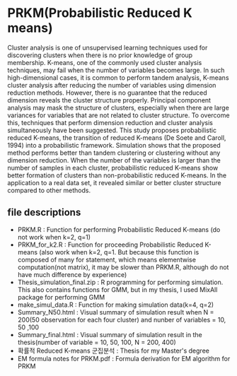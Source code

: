 # PRKM(Probabilistic Reduced K means)

Cluster analysis is one of unsupervised learning techniques used for discovering clusters when there is no prior knowledge of group membership. K-means, one of the commonly used cluster analysis techniques, may fail when the number of variables becomes large. In such high-dimensional cases, it is common to perform tandem analysis, K-means cluster analysis after reducing the number of variables using dimension reduction methods. However, there is no guarantee that the reduced dimension reveals the cluster structure properly. Principal component analysis may mask the structure of clusters, especially when there are large variances for variables that are not related to cluster structure. To overcome this, techniques that perform dimension reduction and cluster analysis simultaneously have been suggested. This study proposes probabilistic reduced K-means, the transition of reduced K-means (De Soete and Caroll, 1994) into a probabilistic framework. Simulation shows that the proposed method performs better than tandem clustering or clustering without any dimension reduction. When the number of the variables is larger than the number of samples in each cluster, probabilistic reduced K-means show better formation of clusters than non-probabilistic reduced K-means. In the application to a real data set, it revealed similar or better cluster structure compared to other methods.


## file descriptions

- PRKM.R : Function for performing Probabilistic Reduced K-means (do not work when k=2, q=1)
- PRKM_for_k2.R : Function for proceeding Probabilistic Reduced K-means (also work when k=2, q=1. But because this function is composed of many for statement, which means elementwise computation(not matrix), it may be slower than PRKM.R, although do not have much difference by experience)
- Thesis_simulation_final.zip : R programming for performing simulation. This also contains functions for GMM, but in my thesis, I used MixAll package for performing GMM
- make_simul_data.R : Function for making simulation data(k=4, q=2)
- Summary_N50.html : Visual summary of simulation result when N = 200(50 observation for each four cluster) and nunber of variables = 10, 50 ,100
- Summary_final.html : Visual summary of simulation result in the thesis(number of variable = 10, 50, 100, N = 200, 400)
- 확률적 Reduced K-means 군집분석 : Thesis for my Master's degree
- EM formula notes for PRKM.pdf : Formula derivation for EM algorithm for PRKM
